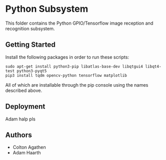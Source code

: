 # Python Subsystem
This folder contains the Python GPIO/Tensorflow image reception and recognition subsystem.

## Getting Started
Install the following packages in order to run these scripts:
```
sudo apt-get install python3-pip libatlas-base-dev libqtgui4 libqt4-test python3-pyqt5 
pip3 install tqdm opencv-python tensorflow matplotlib
```

All of which are installable through the pip console using the names described above.

## Deployment
Adam halp pls

## Authors
* Colton Agathen
* Adam Haarth
